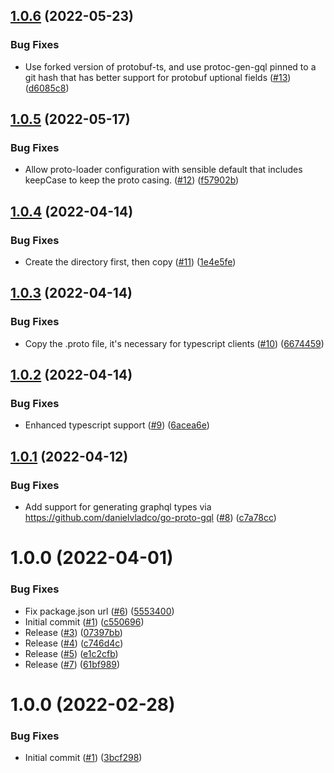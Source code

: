 ## [1.0.6](https://github.com/catalystsquad/action-buf/compare/v1.0.5...v1.0.6) (2022-05-23)


### Bug Fixes

* Use forked version of protobuf-ts, and use protoc-gen-gql pinned to a git hash that has better support for protobuf uptional fields ([#13](https://github.com/catalystsquad/action-buf/issues/13)) ([d6085c8](https://github.com/catalystsquad/action-buf/commit/d6085c8dc9a7fa3e6bd28808c2f182581a89dbaf))

## [1.0.5](https://github.com/catalystsquad/action-buf/compare/v1.0.4...v1.0.5) (2022-05-17)


### Bug Fixes

* Allow proto-loader configuration with sensible default that includes keepCase to keep the proto casing. ([#12](https://github.com/catalystsquad/action-buf/issues/12)) ([f57902b](https://github.com/catalystsquad/action-buf/commit/f57902bada161c0f906987614400db9dd6ee2862))

## [1.0.4](https://github.com/catalystsquad/action-buf/compare/v1.0.3...v1.0.4) (2022-04-14)


### Bug Fixes

* Create the directory first, then copy ([#11](https://github.com/catalystsquad/action-buf/issues/11)) ([1e4e5fe](https://github.com/catalystsquad/action-buf/commit/1e4e5fe509e85de46bb11469c43627fbacad9b47))

## [1.0.3](https://github.com/catalystsquad/action-buf/compare/v1.0.2...v1.0.3) (2022-04-14)


### Bug Fixes

* Copy the .proto file, it's necessary for typescript clients ([#10](https://github.com/catalystsquad/action-buf/issues/10)) ([6674459](https://github.com/catalystsquad/action-buf/commit/6674459b5c097c01d87ec09f40e861688e622855))

## [1.0.2](https://github.com/catalystsquad/action-buf/compare/v1.0.1...v1.0.2) (2022-04-14)


### Bug Fixes

* Enhanced typescript support ([#9](https://github.com/catalystsquad/action-buf/issues/9)) ([6acea6e](https://github.com/catalystsquad/action-buf/commit/6acea6e9341aade9db38469ff87faf49eed2b2cc))

## [1.0.1](https://github.com/catalystsquad/action-buf/compare/v1.0.0...v1.0.1) (2022-04-12)


### Bug Fixes

* Add support for generating graphql types via https://github.com/danielvladco/go-proto-gql ([#8](https://github.com/catalystsquad/action-buf/issues/8)) ([c7a78cc](https://github.com/catalystsquad/action-buf/commit/c7a78cccee52867a360bd3bb4ae494bf2ea053ff))

# 1.0.0 (2022-04-01)


### Bug Fixes

* Fix package.json url ([#6](https://github.com/catalystsquad/action-buf/issues/6)) ([5553400](https://github.com/catalystsquad/action-buf/commit/5553400ce329b431068be01f5567475af6cd0242))
* Initial commit ([#1](https://github.com/catalystsquad/action-buf/issues/1)) ([c550696](https://github.com/catalystsquad/action-buf/commit/c550696ab42a67a81f087b4018710218b49c446a))
* Release ([#3](https://github.com/catalystsquad/action-buf/issues/3)) ([07397bb](https://github.com/catalystsquad/action-buf/commit/07397bbafe3274efa30279dbed2e048b4a0d33e6))
* Release ([#4](https://github.com/catalystsquad/action-buf/issues/4)) ([c746d4c](https://github.com/catalystsquad/action-buf/commit/c746d4c1688539939d8fb04a9faa461dc6b89782))
* Release ([#5](https://github.com/catalystsquad/action-buf/issues/5)) ([e1c2cfb](https://github.com/catalystsquad/action-buf/commit/e1c2cfb8a797f23522bbff52d9cc023bf3e52963))
* Release ([#7](https://github.com/catalystsquad/action-buf/issues/7)) ([61bf989](https://github.com/catalystsquad/action-buf/commit/61bf989aa2c667707cb35a3ff6afb16ce063a779))

# 1.0.0 (2022-02-28)


### Bug Fixes

* Initial commit ([#1](https://github.com/catalystsquad/action-composite-action-template/issues/1)) ([3bcf298](https://github.com/catalystsquad/action-composite-action-template/commit/3bcf298630471c46d9f9a1f3a24c2c15342e1855))
